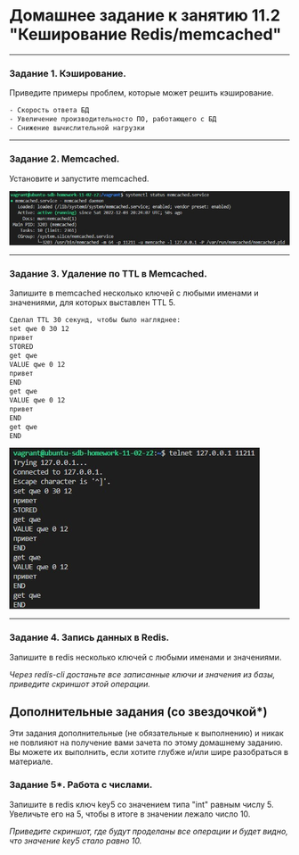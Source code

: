 # Домашнее задание к занятию 11.2 "Кеширование Redis/memcached"

---

### Задание 1. Кэширование. 

Приведите примеры проблем, которые может решить кэширование. 

```
- Скорость ответа БД
- Увеличение производительносто ПО, работающего с БД
- Снижение вычислительной нагрузки
```

---

### Задание 2. Memcached.

Установите и запустите memcached.

![Статус mamcached](./images/memcached-status.jpg)

---

### Задание 3. Удаление по TTL в Memcached.

Запишите в memcached несколько ключей с любыми именами и значениями, для которых выставлен TTL 5. 
```
Сделал TTL 30 секунд, чтобы было нагляднее:
set qwe 0 30 12
привет
STORED
get qwe
VALUE qwe 0 12
привет
END
get qwe
VALUE qwe 0 12
привет
END
get qwe
END
```
![memcached set get ttl](./images/memcached-set-get-ttl.jpg)

---

### Задание 4. Запись данных в Redis. 

Запишите в redis несколько ключей с любыми именами и значениями. 

*Через redis-cli достаньте все записанные ключи и значения из базы, приведите скриншот этой операции.*


## Дополнительные задания (со звездочкой*)
Эти задания дополнительные (не обязательные к выполнению) и никак не повлияют на получение вами зачета по этому домашнему заданию. Вы можете их выполнить, если хотите глубже и/или шире разобраться в материале.

### Задание 5*. Работа с числами. 

Запишите в redis ключ key5 со значением типа "int" равным числу 5. Увеличьте его на 5, чтобы в итоге в значении лежало число 10.  

*Приведите скриншот, где будут проделаны все операции и будет видно, что значение key5 стало равно 10.*
